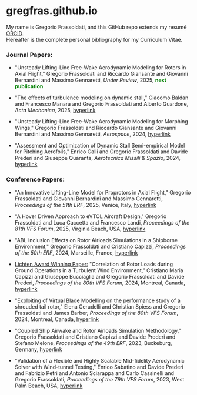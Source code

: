 # gregfras.github.io
My name is Gregorio Frassoldati, and this GitHub repo extends my resumé [ORCID](https://orcid.org/0009-0001-9029-5337).  
Hereafter is the complete personal bibliography for my Curriculum Vitae.

### Journal Papers:

* "Unsteady Lifting-Line Free-Wake Aerodynamic Modeling for Rotors in Axial Flight," Gregorio Frassoldati and Riccardo Giansante and Giovanni Bernardini and Massimo Gennaretti,
_Under Review_, 2025, <span style="color: green"> **next publication** </span>

* "The effects of turbulence modeling on dynamic stall," Giacomo Baldan and Francesco Manara and Gregorio Frassoldati and Alberto Guardone,
_Acta Mechanica_, 2025, [hyperlink](https://link.springer.com/article/10.1007/s00707-025-04232-w)

* "Unsteady Lifting-Line Free-Wake Aerodynamic Modeling for Morphing Wings," Gregorio Frassoldati and Riccardo Giansante and Giovanni Bernardini and Massimo Gennaretti,
_Aerospace_, 2024, [hyperlink](https://www.mdpi.com/2226-4310/11/9/745)

* "Assessment and Optimization of Dynamic Stall Semi-empirical Model for Pitching Aerofoils," Enrico Galli and Gregorio Frassoldati and Davide Prederi and Giuseppe Quaranta,
_Aerotecnica Missili & Spazio_, 2024, [hyperlink](https://www.researchgate.net/publication/375178159_Assessment_and_optimization_of_dynamic_stall_semi-empirical_model_for_pitching_aerofoils)

### Conference Papers:
* "An Innovative Lifting-Line Model for Proprotors in Axial Flight," Gregorio Frassoldati and Giovanni Bernardini and Massimo Gennaretti, 
_Proceedings of the 51th ERF_, 2025, Venice, Italy, [hyperlink](https://www.erf2025.com/programme/)

* "A Hover Driven Approach to eVTOL Aircraft Design," Gregorio Frassoldati and Luca Caccetta and Francesco Landi,
_Proceedings of the 81th VFS Forum_, 2025, Virginia Beach, USA, [hyperlink](https://proceedings.vtol.org/81/forum81)

* "ABL Inclusion Effects on Rotor Airloads Simulations in a Shipborne Environment," Gregorio Frassoldati and Cristiano Capizzi, 
_Proceedings of the 50th ERF_, 2024, Marseille, France, [hyperlink](https://www.3af-erf2024.com/programme)

* <ins>Lichten Award Winning Paper:</ins> "Correlation of Rotor Loads during Ground Operations in a Turbulent Wind Environment," Cristiano Maria Capizzi and Giuseppe Bucciaglia and Gregorio Frassoldati and Davide Prederi,
_Proceedings of the 80th VFS Forum_, 2024, Montreal, Canada, [hyperlink](https://doi.org/10.4050/F-0080-2024-1153)

* "Exploiting of Virtual Blade Modelling on the performance study of a shrouded tail rotor," Elena Cerudelli and Christian Spiess and Gregorio Frassoldati and James Barber,
_Proceedings of the 80th VFS Forum_, 2024, Montreal, Canada, [hyperlink](https://doi.org/10.4050/F-0080-2024-1154)

* "Coupled Ship Airwake and Rotor Airloads Simulation Methodology," Gregorio Frassoldati and Cristiano Capizzi and Davide Prederi and Stefano Melone,
_Proceedings of the 49th ERF_, 2023, Buckeburg, Germany, [hyperlink](https://publikationen.dglr.de/?id=620&tx_dglrpublications_pi1[document_id]=54801000)

* "Validation of a Flexible and Highly Scalable Mid-fidelity Aerodynamic Solver with Wind-tunnel Testing," Enrico Sabatino and Davide Prederi and Fabrizio Petri and Antonio Sciarappa and Carlo Cassinelli and Gregorio Frassoldati, 
_Proceedings of the 79th VFS Forum_, 2023, West Palm Beach, USA, [hyperlink](https://doi.org/10.4050/F-0079-2023-18120)
